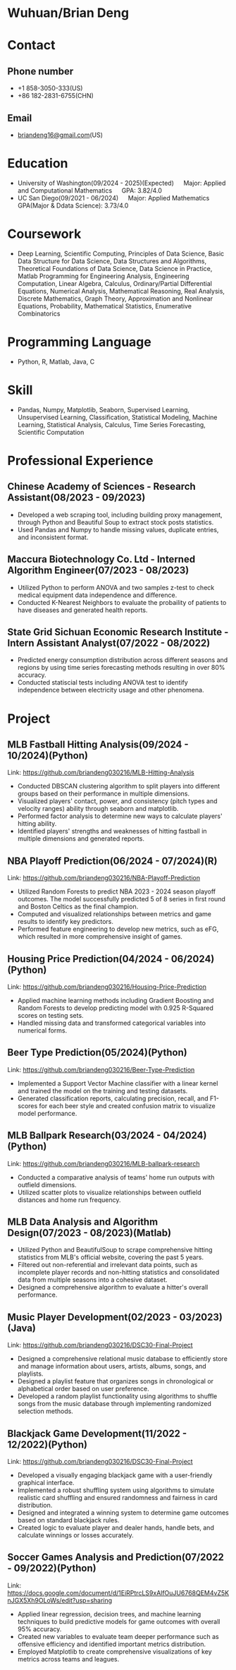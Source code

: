 # Wuhuan/Brian Deng

# Contact
## Phone number
- +1 858-3050-333(US)
- +86 182-2831-6755(CHN)
## Email
- briandeng16@gmail.com(US)

# Education
- University of Washington(09/2024 - 2025)(Expected) &emsp; Major: Applied and Computational Mathematics &emsp; GPA: 3.82/4.0
- UC San Diego(09/2021 - 06/2024) &emsp; Major: Applied Mathematics &emsp; GPA(Major & Ddata Science): 3.73/4.0
  
# Coursework
- Deep Learning, Scientific Computing, Principles of Data Science, Basic Data Structure for Data Science, Data Structures and Algorithms, Theoretical Foundations of Data Science, Data Science in Practice, Matlab Programming for Engineering Analysis, Engineering Computation, Linear Algebra, Calculus, Ordinary/Partial Differential Equations, Numerical Analysis, Mathematical Reasoning, Real Analysis, Discrete Mathematics, Graph Theory, Approximation and Nonlinear Equations, Probability, Mathematical Statistics, Enumerative Combinatorics

# Programming Language
- Python, R, Matlab, Java, C

# Skill
- Pandas, Numpy, Matplotlib, Seaborn, Supervised Learning, Unsupervised Learning, Classification, Statistical Modeling, Machine Learning, Statistical Analysis, Calculus, Time Series Forecasting, Scientific Computation   

# Professional Experience

## Chinese Academy of Sciences - Research Assistant(08/2023 - 09/2023)
- Developed a web scraping tool, including building proxy management, through Python and Beautiful Soup to extract stock posts statistics.
- Used Pandas and Numpy to handle missing values, duplicate entries, and inconsistent format.

## Maccura Biotechnology Co. Ltd - Interned Algorithm Engineer(07/2023 - 08/2023)
- Utilized Python to perform ANOVA and two samples z-test to check medical equipment data independence and difference.
- Conducted K-Nearest Neighbors to evaluate the probaility of patients to have diseases and generated health reports.

## State Grid Sichuan Economic Research Institute - Intern Assistant Analyst(07/2022 - 08/2022)
- Predicted energy consumption distribution across different seasons and regions by using time series forecasting methods resulting in over 80% accuracy.
- Conducted statiscial tests including ANOVA test to identify independence between electricity usage and other phenomena.

# Project

## MLB Fastball Hitting Analysis(09/2024 - 10/2024)(Python)
Link: https://github.com/briandeng030216/MLB-Hitting-Analysis
- Conducted DBSCAN clustering algorithm to split players into different groups based on their performance in multiple dimensions.
- Visualized players' contact, power, and consistency (pitch types and velocity ranges) ability through seaborn and matplotlib.
- Performed factor analysis to determine new ways to calculate players' hitting ability.
- Identified players' strengths and weaknesses of hitting fastball in multiple dimensions and generated reports.

## NBA Playoff Prediction(06/2024 - 07/2024)(R)
Link: https://github.com/briandeng030216/NBA-Playoff-Prediction
- Utilized Random Forests to predict NBA 2023 - 2024 season playoff outcomes. The model successfully predicted 5 of 8 series in first round and Boston Celtics as the final champion.
- Computed and visualized relationships between metrics and game results to identify key predictors.
- Performed feature engineering to develop new metrics, such as eFG, which resulted in more comprehensive insight of games.

## Housing Price Prediction(04/2024 - 06/2024)(Python)
Link: https://github.com/briandeng030216/Housing-Price-Prediction
- Applied machine learning methods including Gradient Boosting and Random Forests to develop predicting model with 0.925 R-Squared scores on testing sets.
- Handled missing data and transformed categorical variables into numerical forms.

## Beer Type Prediction(05/2024)(Python)
Link: https://github.com/briandeng030216/Beer-Type-Prediction
- Implemented a Support Vector Machine classifier with a linear kernel and trained the model on the training and testing datasets.
- Generated classification reports, calculating precision, recall, and F1-scores for each beer style and created confusion matrix to visualize model performance.

## MLB Ballpark Research(03/2024 - 04/2024)(Python)
Link: https://github.com/briandeng030216/MLB-ballpark-research
- Conducted a comparative analysis of teams' home run outputs with outfield dimensions.
- Utilized scatter plots to visualize relationships between outfield distances and home run frequency.

## MLB Data Analysis and Algorithm Design(07/2023 - 08/2023)(Matlab)
- Utilized Python and BeautifulSoup to scrape comprehensive hitting statistics from MLB's official website, covering the past 5 years.
- Filtered out non-referential and irrelevant data points, such as incomplete player records and non-hitting statistics and consolidated data from multiple seasons into a cohesive dataset.
- Designed a comprehensive algorithm to evaluate a hitter's overall performance.

## Music Player Development(02/2023 - 03/2023)(Java)
Link: https://github.com/briandeng030216/DSC30-Final-Project
- Designed a comprehensive relational music database to efficiently store and manage information about users, artists, albums, songs, and playlists.
- Designed a playlist feature that organizes songs in chronological or alphabetical order based on user preference.
- Developed a random playlist functionality using algorithms to shuffle songs from the music database through implementing randomized selection methods.

## Blackjack Game Development(11/2022 - 12/2022)(Python)
Link: https://github.com/briandeng030216/DSC30-Final-Project
- Developed a visually engaging blackjack game with a user-friendly graphical interface.
- Implemented a robust shuffling system using algorithms to simulate realistic card shuffling and ensured randomness and fairness in card distribution.
- Designed and integrated a winning system to determine game outcomes based on standard blackjack rules.
- Created logic to evaluate player and dealer hands, handle bets, and calculate winnings or losses accurately.

## Soccer Games Analysis and Prediction(07/2022 - 09/2022)(Python)
Link: https://docs.google.com/document/d/1EiRPtrcLS9xAlfOuJU6768QEM4vZ5KnJGX5Xh9OLoWs/edit?usp=sharing
- Applied linear regression, decision trees, and machine learning techniques to build predictive models for game outcomes with overall 95% accuracy.
- Created new variables to evaluate team deeper performance such as offensive efficiency and identified important metrics distribution.
- Employed Matplotlib to create comprehensive visualizations of key metrics across teams and leagues.

<!---
briandeng030216/briandeng030216 is a ✨ special ✨ repository because its `README.md` (this file) appears on your GitHub profile.
You can click the Preview link to take a look at your changes.
--->
